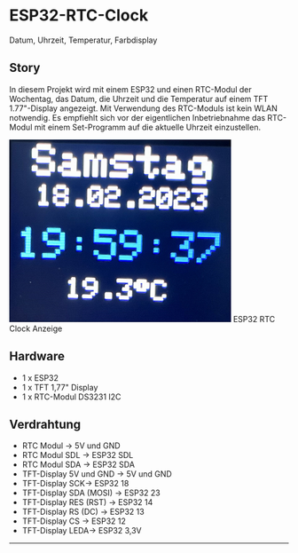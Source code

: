 # ESP32-RTC-Clock
Datum, Uhrzeit, Temperatur, Farbdisplay

## Story

In diesem Projekt wird mit einem ESP32 und einen RTC-Modul der Wochentag, das Datum, die Uhrzeit und die Temperatur auf einem TFT 1.77"-Display angezeigt. Mit Verwendung des RTC-Moduls ist kein WLAN notwendig.
Es empfiehlt sich vor der eigentlichen Inbetriebnahme das RTC-Modul mit einem Set-Programm auf die aktuelle Uhrzeit einzustellen.

![Bild](pic/ESP32-RTC.png)
ESP32 RTC Clock Anzeige

## Hardware

+ 1 x ESP32
+ 1 x TFT 1,77" Display
+ 1 x RTC-Modul DS3231 I2C

## Verdrahtung

+ RTC Modul -> 5V und GND
+ RTC Modul SDL -> ESP32 SDL
+ RTC Modul SDA -> ESP32 SDA
+ TFT-Display 5V und GND -> 5V und GND
+ TFT-Display SCK-> ESP32 18
+ TFT-Display SDA (MOSI) -> ESP32 23
+ TFT-Display RES (RST) -> ESP32 14
+ TFT-Display RS (DC) -> ESP32 13
+ TFT-Display CS -> ESP32 12
+ TFT-Display LEDA-> ESP32 3,3V

---


